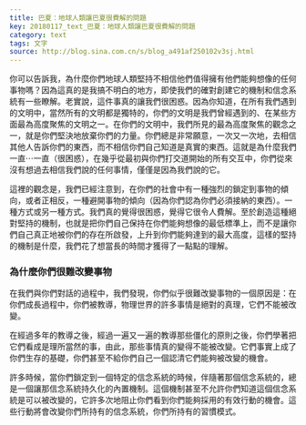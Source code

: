 ```yaml
---
title: 巴夏：地球人類讓巴夏很費解的問題
key: 20180117_text_巴夏：地球人類讓巴夏很費解的問題
category: text
tags: 文字
source: http://blog.sina.com.cn/s/blog_a491af250102v3sj.html
---
```


你可以告訴我，為什麼你們地球人類堅持不相信他們值得擁有他們能夠想像的任何事物嗎？因為這真的是我搞不明白的地方，即使我們的確對創建它的機制和信念系統有一些瞭解。老實說，這件事真的讓我們很困惑。因為你知道，在所有我們遇到的文明中，當然所有的文明都是獨特的，你們的文明是我們曾經遇到的、在某些方面最為高度聚焦的文明之一。在你們的文明中，我們所見的最為高度聚焦的觀念之一，就是你們堅決地放棄你們的力量。你們總是非常願意，一次又一次地，去相信其他人告訴你們的東西，而不相信你們自己知道是真實的東西。這就是為什麼我們一直⋯一直（很困惑），在幾乎從最初與你們打交道開始的所有交互中，你們從來沒有想過去相信我們說的任何事情，僅僅是因為我們說的它。

這裡的觀念是，我們已經注意到，在你們的社會中有一種強烈的鎖定到事物的傾向，或者正相反，一種避開事物的傾向（因為你們認為你們必須接納的東西）。一種方式或另一種方式。我們真的覺得很困惑，覺得它很令人費解。至於創造這種絕對堅持的機制，也就是把你們自己保持在你們能夠想像的最低標準上，而不是讓你們自己真正地被你們的存在所啟發，上升到你們能夠達到的最大高度，這樣的堅持的機制是什麼，我們花了想當長的時間才獲得了一點點的理解。

### 為什麼你們很難改變事物

在我們與你們對話的過程中，我們發現，你們似乎很難改變事物的一個原因是：在你們成長過程中，你們被教導，物理世界的許多事情是絕對的真理，它們不能被改變。

在經過多年的教導之後，經過一遍又一遍的教導那些僵化的原則之後，你們學著把它們看成是理所當然的事，由此，那些事情真的變得不能被改變。它們事實上成了你們生存的基礎，你們甚至不給你們自己一個認清它們能夠被改變的機會。

許多時候，當你們鎖定到一個特定的信念系統的時候，伴隨著那個信念系統的，總是一個讓那信念系統持久化的內置機制。這個機制甚至不允許你們知道這個信念系統是可以被改變的，它許多次地阻止你們看到你們能夠採用的有效行動的機會。這些行動將會改變你們所持有的信念系統，你們所持有的習慣模式。
